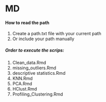 # MD

#### How to read the path
1. Create a path.txt file with your current path
2. Or include your path manually 


##### Order to execute the scrips: 
1. Clean_data.Rmd
2. missing_outliers.Rmd
3. descriptive statistics.Rmd
4. KNN.Rmd
5. PCA.Rmd
6. HClust.Rmd
7. Profiling_Clustering.Rmd


